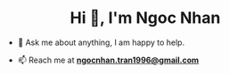 <h1 align="center">Hi 👋, I'm Ngoc Nhan</h1>

- 💬 Ask me about anything, I am happy to help.

- 📫 Reach me at **ngocnhan.tran1996@gmail.com**
